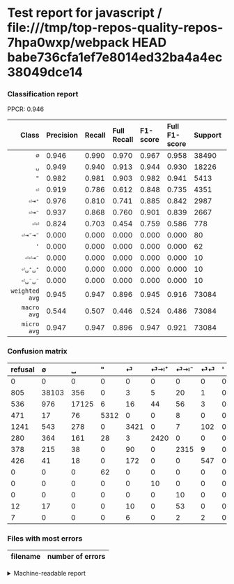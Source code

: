 # Test report for javascript / file:///tmp/top-repos-quality-repos-7hpa0wxp/webpack HEAD babe736cfa1ef7e8014ed32ba4a4ec38049dce14

### Classification report

PPCR: 0.946

| Class | Precision | Recall | Full Recall | F1-score | Full F1-score | Support | Full Support | PPCR |
|------:|:----------|:-------|:------------|:---------|:---------|:--------|:-------------|:-----|
| `∅` | 0.946| 0.990| 0.970| 0.967| 0.958| 38490| 39295| 0.980 |
| `␣` | 0.949| 0.940| 0.913| 0.944| 0.930| 18226| 18762| 0.971 |
| `"` | 0.982| 0.981| 0.903| 0.982| 0.941| 5413| 5884| 0.920 |
| `⏎` | 0.919| 0.786| 0.612| 0.848| 0.735| 4351| 5592| 0.778 |
| `⏎⇥⁺` | 0.976| 0.810| 0.741| 0.885| 0.842| 2987| 3267| 0.914 |
| `⏎⇥⁻` | 0.937| 0.868| 0.760| 0.901| 0.839| 2667| 3045| 0.876 |
| `⏎⏎` | 0.824| 0.703| 0.454| 0.759| 0.586| 778| 1204| 0.646 |
| `⏎⇥⁻⇥⁻` | 0.000| 0.000| 0.000| 0.000| 0.000| 80| 92| 0.870 |
| `'` | 0.000| 0.000| 0.000| 0.000| 0.000| 62| 62| 1.000 |
| `⏎⏎⇥⁻` | 0.000| 0.000| 0.000| 0.000| 0.000| 10| 17| 0.588 |
| `⏎␣⁺␣⁺` | 0.000| 0.000| 0.000| 0.000| 0.000| 10| 10| 1.000 |
| `⏎␣⁻␣⁻` | 0.000| 0.000| 0.000| 0.000| 0.000| 10| 10| 1.000 |
| `weighted avg` | 0.945| 0.947| 0.896| 0.945| 0.916| 73084| 77240| 0.946 |
| `macro avg` | 0.544| 0.507| 0.446| 0.524| 0.486| 73084| 77240| 0.946 |
| `micro avg` | 0.947| 0.947| 0.896| 0.947| 0.921| 73084| 77240| 0.946 |

### Confusion matrix

|refusal|  ∅| ␣| "| ⏎| ⏎⇥⁺| ⏎⇥⁻| ⏎⏎| '| ⏎␣⁺␣⁺| ⏎␣⁻␣⁻| ⏎⇥⁻⇥⁻| ⏎⏎⇥⁻| 
|:---|:---|:---|:---|:---|:---|:---|:---|:---|:---|:---|:---|:---|
|0 |0 |0 |0 |0 |0 |0 |0 |0 |0 |0 |0 |0 |
|805 |38103 |356 |0 |3 |5 |20 |1 |0 |2 |0 |0 |0 |
|536 |976 |17125 |6 |16 |44 |56 |3 |0 |0 |0 |0 |0 |
|471 |17 |76 |5312 |0 |0 |8 |0 |0 |0 |0 |0 |0 |
|1241 |543 |278 |0 |3421 |0 |7 |102 |0 |0 |0 |0 |0 |
|280 |364 |161 |28 |3 |2420 |0 |0 |0 |11 |0 |0 |0 |
|378 |215 |38 |0 |90 |0 |2315 |9 |0 |0 |0 |0 |0 |
|426 |41 |18 |0 |172 |0 |0 |547 |0 |0 |0 |0 |0 |
|0 |0 |0 |62 |0 |0 |0 |0 |0 |0 |0 |0 |0 |
|0 |0 |0 |0 |0 |10 |0 |0 |0 |0 |0 |0 |0 |
|0 |0 |0 |0 |0 |0 |10 |0 |0 |0 |0 |0 |0 |
|12 |17 |0 |0 |10 |0 |53 |0 |0 |0 |0 |0 |0 |
|7 |0 |0 |0 |6 |0 |2 |2 |0 |0 |0 |0 |0 |

### Files with most errors

| filename | number of errors|
|:----:|:-----|

<details>
    <summary>Machine-readable report</summary>
```json
{
  "cl_report": {"\"": {"f1-score": 0.9817946585343313, "precision": 0.9822485207100592, "recall": 0.9813412155920931, "support": 5413}, "\u0027": {"f1-score": 0.0, "precision": 0.0, "recall": 0.0, "support": 62}, "macro avg": {"f1-score": 0.5238570235462552, "precision": 0.544431965144844, "recall": 0.5065344372836948, "support": 73084}, "micro avg": {"f1-score": 0.9474440369985222, "precision": 0.9474440369985222, "recall": 0.9474440369985222, "support": 73084}, "weighted avg": {"f1-score": 0.9453106092168684, "precision": 0.9451588744542627, "recall": 0.9474440369985222, "support": 73084}, "\u2205": {"f1-score": 0.9674986669375111, "precision": 0.9460472738107061, "recall": 0.9899454403741231, "support": 38490}, "\u23ce": {"f1-score": 0.847621407333994, "precision": 0.9193765116904058, "recall": 0.78625603309584, "support": 4351}, "\u23ce\u21e5\u207a": {"f1-score": 0.88547383827296, "precision": 0.9762000806776926, "recall": 0.8101774355540676, "support": 2987}, "\u23ce\u21e5\u207b": {"f1-score": 0.9011288439081355, "precision": 0.9368676649129907, "recall": 0.8680164979377578, "support": 2667}, "\u23ce\u21e5\u207b\u21e5\u207b": {"f1-score": 0.0, "precision": 0.0, "recall": 0.0, "support": 80}, "\u23ce\u23ce": {"f1-score": 0.7586685159500693, "precision": 0.8237951807228916, "recall": 0.7030848329048843, "support": 778}, "\u23ce\u23ce\u21e5\u207b": {"f1-score": 0.0, "precision": 0.0, "recall": 0.0, "support": 10}, "\u23ce\u2423\u207a\u2423\u207a": {"f1-score": 0.0, "precision": 0.0, "recall": 0.0, "support": 10}, "\u23ce\u2423\u207b\u2423\u207b": {"f1-score": 0.0, "precision": 0.0, "recall": 0.0, "support": 10}, "\u2423": {"f1-score": 0.9440983516180607, "precision": 0.9486483492133836, "recall": 0.9395917919455723, "support": 18226}},
  "cl_report_full": {"\"": {"f1-score": 0.940843074743181, "precision": 0.9822485207100592, "recall": 0.902787219578518, "support": 5884}, "\u0027": {"f1-score": 0.0, "precision": 0.0, "recall": 0.0, "support": 62}, "macro avg": {"f1-score": 0.485911075500153, "precision": 0.544431965144844, "recall": 0.4460242465327066, "support": 77240}, "micro avg": {"f1-score": 0.9212500997844655, "precision": 0.9474440369985222, "recall": 0.8964655618850337, "support": 77240}, "weighted avg": {"f1-score": 0.9159195724024126, "precision": 0.944174376001921, "recall": 0.8964655618850337, "support": 77240}, "\u2205": {"f1-score": 0.9577107237561423, "precision": 0.9460472738107061, "recall": 0.969665351825932, "support": 39295}, "\u23ce": {"f1-score": 0.7346719639214002, "precision": 0.9193765116904058, "recall": 0.6117668097281831, "support": 5592}, "\u23ce\u21e5\u207a": {"f1-score": 0.8423250957187608, "precision": 0.9762000806776926, "recall": 0.7407407407407407, "support": 3267}, "\u23ce\u21e5\u207b": {"f1-score": 0.8393763596809283, "precision": 0.9368676649129907, "recall": 0.7602627257799671, "support": 3045}, "\u23ce\u21e5\u207b\u21e5\u207b": {"f1-score": 0.0, "precision": 0.0, "recall": 0.0, "support": 92}, "\u23ce\u23ce": {"f1-score": 0.5856531049250535, "precision": 0.8237951807228916, "recall": 0.4543189368770764, "support": 1204}, "\u23ce\u23ce\u21e5\u207b": {"f1-score": 0.0, "precision": 0.0, "recall": 0.0, "support": 17}, "\u23ce\u2423\u207a\u2423\u207a": {"f1-score": 0.0, "precision": 0.0, "recall": 0.0, "support": 10}, "\u23ce\u2423\u207b\u2423\u207b": {"f1-score": 0.0, "precision": 0.0, "recall": 0.0, "support": 10}, "\u2423": {"f1-score": 0.9303525832563698, "precision": 0.9486483492133836, "recall": 0.9127491738620617, "support": 18762}},
  "ppcr": 0.9461936820300363
}
```
</details>
